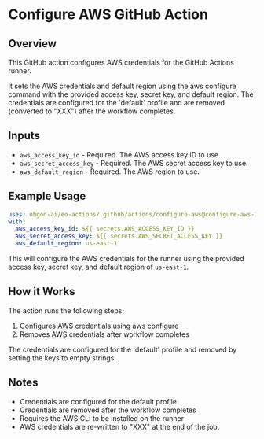 # Configure AWS GitHub Action

## Overview

This GitHub action configures AWS credentials for the GitHub Actions runner.

It sets the AWS credentials and default region using the aws configure command with the provided access key, secret key, and default region.
The credentials are configured for the 'default' profile and are removed (converted to "XXX") after the workflow completes.

## Inputs

- `aws_access_key_id` - Required. The AWS access key ID to use.
- `aws_secret_access_key` - Required. The AWS secret access key to use.
- `aws_default_region` - Required. The AWS region to use.

## Example Usage

```yml
uses: ohgod-ai/eo-actions/.github/actions/configure-aws@configure-aws-1.0.0
with:
  aws_access_key_id: ${{ secrets.AWS_ACCESS_KEY_ID }}
  aws_secret_access_key: ${{ secrets.AWS_SECRET_ACCESS_KEY }}
  aws_default_region: us-east-1
```

This will configure the AWS credentials for the runner using the provided access key, secret key, and default region of `us-east-1`.

## How it Works

The action runs the following steps:

1. Configures AWS credentials using aws configure
1. Removes AWS credentials after workflow completes

The credentials are configured for the 'default' profile and removed by setting the keys to empty strings.

## Notes

- Credentials are configured for the default profile
- Credentials are removed after the workflow completes
- Requires the AWS CLI to be installed on the runner
- AWS credentials are re-written to "XXX" at the end of the job.
